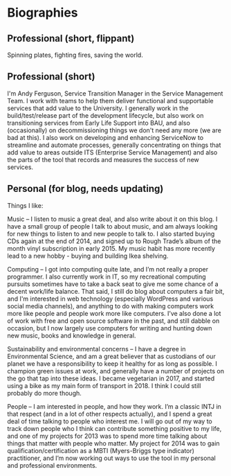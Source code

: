 # Biographies

## Professional (short, flippant)

Spinning plates, fighting fires, saving the world.

## Professional (short)

I'm Andy Ferguson, Service Transition Manager in the Service Management Team. I work with teams to help them deliver functional and supportable services that add value to the University. I generally work in the build/test/release part of the development lifecycle, but also work on transitioning services from Early Life Support into BAU, and also (occasionally) on decommissioning things we don't need any more (we are bad at this). I also work on developing and enhancing ServiceNow to streamline and automate processes, generally concentrating on things that add value to areas outside ITS (Enterprise Service Management) and also the parts of the tool that records and measures the success of new services.

## Personal (for blog, needs updating)

Things I like:

Music – I listen to music a great deal, and also write about it on this blog. I have a small group of people I talk to about music, and am always looking for new things to listen to and new people to talk to. I also started buying CDs again at the end of 2014, and signed up to Rough Trade’s album of the month vinyl subscription in early 2015. My music habit has more recently lead to a new hobby - buying and building Ikea shelving.

Computing – I got into computing quite late, and I’m not really a proper programmer. I also currently work in IT, so my recreational computing pursuits sometimes have to take a back seat to give me some chance of a decent work/life balance. That said, I still do blog about computers a fair bit, and I'm interested in web technology (especially WordPress and various social media channels), and anything to do with making computers work more like people and people work more like computers. I’ve also done a lot of work with free and open source software in the past, and still dabble on occasion, but I now largely use computers for writing and hunting down new music, books and knowledge in general.

Sustainability and environmental concerns – I have a degree in Environmental Science, and am a great believer that as custodians of our planet we have a responsibility to keep it healthy for as long as possible. I champion green issues at work, and generally have a number of projects on the go that tap into these ideas. I became vegetarian in 2017, and started using a bike as my main form of transport in 2018. I think I could still probably do more though.

People – I am interested in people, and how they work. I’m a classic INTJ in that respect (and in a lot of other respects actually), and I spend a great deal of time talking to people who interest me. I will go out of my way to track down people who I think can contribute something positive to my life, and one of my projects for 2013 was to spend more time talking about things that matter with people who matter. My project for 2014 was to gain qualification/certification as a MBTI (Myers-Briggs type indicator) practitioner, and I’m now working out ways to use the tool in my personal and professional environments.

